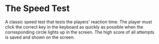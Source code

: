 # The Speed Test

A classic speed test that tests the players' reaction time. The player must click the correct key in the keyboard
as quickly as possible when the corresponding circle lights up in the screen. The high score of all attempts is 
saved and shown on the screen.